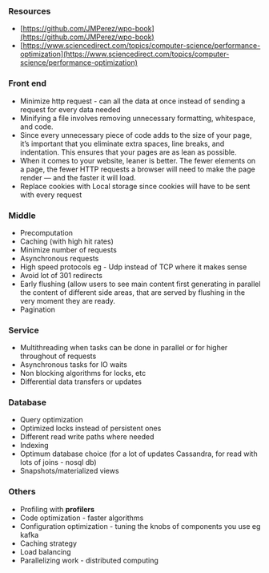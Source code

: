 ### Resources
- [https://github.com/JMPerez/wpo-book](https://github.com/JMPerez/wpo-book)
- [https://www.sciencedirect.com/topics/computer-science/performance-optimization](https://www.sciencedirect.com/topics/computer-science/performance-optimization)

### Front end
- Minimize http request - can all the data at once instead of sending a request for every data needed
- Minifying a file involves removing unnecessary formatting, whitespace, and code.
- Since every unnecessary piece of code adds to the size of your page, it’s important that you eliminate extra spaces, line breaks, and indentation. This ensures that your pages are as lean as possible.
- When it comes to your website, leaner is better. The fewer elements on a page, the fewer HTTP requests a browser will need to make the page render — and the faster it will load.
- Replace cookies with Local storage since cookies will have to be sent with every request

### Middle
- Precomputation
- Caching (with high hit rates)
- Minimize number of requests
- Asynchronous requests
- High speed protocols eg - Udp instead of TCP where it makes sense
- Avoid lot of 301 redirects
- Early flushing (allow users to see main content first generating in parallel the content of different side areas, that are served by flushing in the very moment they are ready.
- Pagination

### Service
- Multithreading when tasks can be done in parallel or for higher throughout of requests
- Asynchronous tasks for IO waits
- Non blocking algorithms for locks, etc
- Differential data transfers or updates

### Database
- Query optimization
- Optimized locks instead of persistent ones
- Different read write paths where needed
- Indexing
- Optimum database choice (for a lot of updates Cassandra, for read with lots of joins - nosql db)
- Snapshots/materialized views

### Others
- Profiling with **profilers**
- Code optimization - faster algorithms
- Configuration optimization - tuning the knobs of components you use eg kafka
- Caching strategy
- Load balancing
- Parallelizing work - distributed computing
